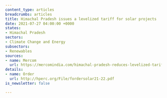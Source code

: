 ```yaml
---
content_type: articles
breadcrumbs: articles
title: Himachal Pradesh issues a levelized tariff for solar projects
date: 2021-07-27 04:00:00 +0000
states:
- Himachal Pradesh
sectors:
- Climate Change and Energy
subsectors:
- Renewables
sources:
- name: Mercom
  url: https://mercomindia.com/himachal-pradesh-reduces-levelized-tariffs/
details:
- name: Order
  url: http://hperc.org/File/fordersolar21-22.pdf
is_newsletter: false

---
```


